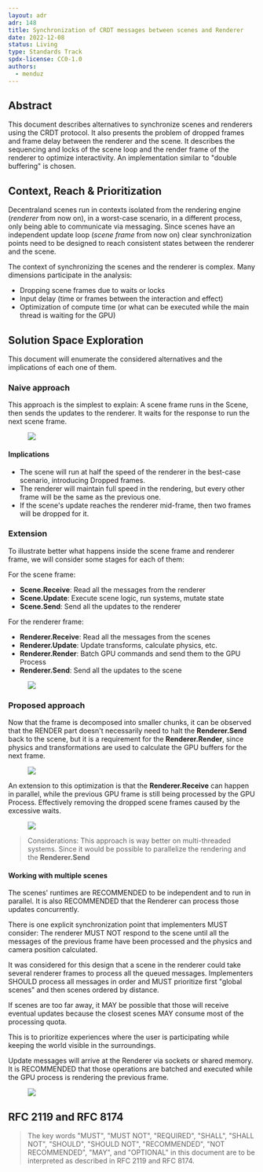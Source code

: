 ```yaml
---
layout: adr
adr: 148
title: Synchronization of CRDT messages between scenes and Renderer
date: 2022-12-08
status: Living
type: Standards Track
spdx-license: CC0-1.0
authors:
  - menduz
---
```


## Abstract

<!--
Abstract is a multi-sentence (short paragraph) technical summary. This should be a very terse and human-readable version of the document section. **Someone should be able to read only the abstract to get the gist of what this document is about in its current state.** Abstracts should be always up to date with the current state of the document.
-->

This document describes alternatives to synchronize scenes and renderers using the CRDT protocol. It also presents the problem of dropped frames and frame delay between the renderer and the scene. It describes the sequencing and locks of the scene loop and the render frame of the renderer to optimize interactivity. An implementation similar to "double buffering" is chosen.

## Context, Reach & Prioritization

<!--
Discuss and go into detail about the subject in question. Make sure you cover:
- Why is this decision important
- The urgency of the decision
- Datapoints and related background information
- Vocabulary and key terms
-->

Decentraland scenes run in contexts isolated from the rendering engine (_renderer_ from now on), in a worst-case scenario, in a different process, only being able to communicate via messaging. Since scenes have an independent update loop (_scene frame_ from now on) clear synchronization points need to be designed to reach consistent states between the renderer and the scene.

The context of synchronizing the scenes and the renderer is complex. Many dimensions participate in the analysis:
- Dropping scene frames due to waits or locks
- Input delay (time or frames between the interaction and effect)
- Optimization of compute time (or what can be executed while the main thread is waiting for the GPU)


## Solution Space Exploration

This document will enumerate the considered alternatives and the implications of each one of them.

### Naive approach

This approach is the simplest to explain: A scene frame runs in the Scene, then sends the updates to the renderer. It waits for the response to run the next scene frame.

<figure>
  <img src="/resources/ADR-148/Frame 1.svg" />
</figure>

#### Implications

- The scene will run at half the speed of the renderer in the best-case scenario, introducing Dropped frames.
- The renderer will maintain full speed in the rendering, but every other frame will be the same as the previous one.
- If the scene's update reaches the renderer mid-frame, then two frames will be dropped for it.

### Extension

To illustrate better what happens inside the scene frame and renderer frame, we will consider some stages for each of them:

For the scene frame:
- **Scene.Receive**: Read all the messages from the renderer
- **Scene.Update**: Execute scene logic, run systems, mutate state
- **Scene.Send**: Send all the updates to the renderer

For the renderer frame:
- **Renderer.Receive**: Read all the messages from the scenes
- **Renderer.Update**: Update transforms, calculate physics, etc.
- **Renderer.Render**: Batch GPU commands and send them to the GPU Process
- **Renderer.Send**: Send all the updates to the scene

<figure>
  <img src="/resources/ADR-148/Frame 2.svg" />
</figure>

### Proposed approach

Now that the frame is decomposed into smaller chunks, it can be observed that the RENDER part doesn't necessarily need to halt the **Renderer.Send** back to the scene, but it is a requirement for the **Renderer.Render**, since physics and transformations are used to calculate the GPU buffers for the next frame.

<figure>
  <img src="/resources/ADR-148/Frame 4.svg" />
</figure>

An extension to this optimization is that the **Renderer.Receive** can happen in parallel, while the previous GPU frame is still being processed by the GPU Process. Effectively removing the dropped scene frames caused by the excessive waits.

<figure>
  <img src="/resources/ADR-148/Frame 6.svg" />
</figure>

> Considerations: This approach is way better on multi-threaded systems. Since it would be possible to parallelize the rendering and the **Renderer.Send**

#### Working with multiple scenes

The scenes' runtimes are RECOMMENDED to be independent and to run in parallel. It is also RECOMMENDED that the Renderer can process those updates concurrently.

There is one explicit synchronization point that implementers MUST consider: The renderer MUST NOT respond to the scene until all the messages of the previous frame have been processed and the physics and camera position calculated.

It was considered for this design that a scene in the renderer could take several renderer frames to process all the queued messages. Implementers SHOULD process all messages in order and MUST prioritize first "global scenes" and then scenes ordered by distance.

If scenes are too far away, it MAY be possible that those will receive eventual updates because the closest scenes MAY consume most of the processing quota.

This is to prioritize experiences where the user is participating while keeping the world visible in the surroundings.

Update messages will arrive at the Renderer via sockets or shared memory. It is RECOMMENDED that those operations are batched and executed while the GPU process is rendering the previous frame.

<figure>
  <img src="/resources/ADR-148/Frame 7.svg" />
</figure>


## RFC 2119 and RFC 8174

> The key words "MUST", "MUST NOT", "REQUIRED", "SHALL", "SHALL NOT", "SHOULD", "SHOULD NOT", "RECOMMENDED", "NOT RECOMMENDED", "MAY", and "OPTIONAL" in this document are to be interpreted as described in RFC 2119 and RFC 8174.
